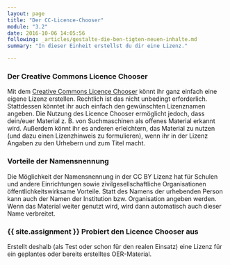 ```yaml
---
layout: page
title: "Der CC-Licence-Chooser"
module: "3.2"
date: 2016-10-06 14:05:56
following: _articles/gestalte-die-ben-tigten-neuen-inhalte.md
summary: "In dieser Einheit erstellst du dir eine Lizenz."

---
```


### Der Creative Commons Licence Chooser

Mit dem [Creative Commons Licence Chooser](https://creativecommons.org/choose/?lang=de) könnt ihr ganz einfach eine eigene Lizenz erstellen.
Rechtlich ist das nicht unbedingt erforderlich. Stattdessen könntet ihr auch einfach den gewünschten Lizenznamen angeben. Die Nutzung des Licence Chooser ermöglicht jedoch, dass dein/euer Material z. B. von Suchmaschinen als offenes Material erkannt wird. Außerdem könnt ihr es anderen erleichtern, das Material zu nutzen (und dazu einen Lizenzhinweis zu formulieren), wenn ihr in der Lizenz Angaben zu den Urhebern und zum Titel macht.

### Vorteile der Namensnennung

Die Möglichkeit der Namensnennung in der CC BY Lizenz hat für Schulen und andere Einrichtungen sowie zivilgesellschaftliche Organisationen öffentlichkeitswirksame Vorteile. Statt des Namens der urhebenden Person kann auch der Namen der Institution bzw. Organisation angeben werden. Wenn das Material weiter genutzt wird, wird dann automatisch auch dieser Name verbreitet.

### {{ site.assignment }} Probiert den Licence Chooser aus

Erstellt deshalb (als Test oder schon für den realen Einsatz) eine Lizenz für ein geplantes oder bereits erstelltes OER-Material.

